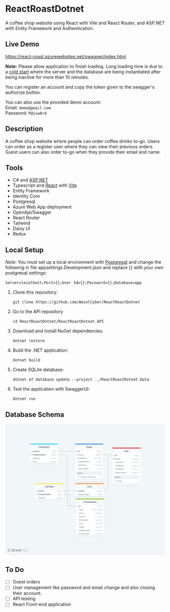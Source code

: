 # ReactRoastDotnet

A coffee shop website using React with Vite and React Router, and ASP.NET with Entity Framework and Authentication.

## Live Demo

https://react-roast.azurewebsites.net/swagger/index.html

**Note:** Please allow application to finish loading. Long loading time is due to
a [cold start](https://azure.microsoft.com/en-us/blog/understanding-serverless-cold-start/)
where the server and the database are being instantiated after being inactive for more than 10 minutes.

You can register an account and copy the token given to the swagger's authorize button.

You can also use the provided demo account:
<br />
Email: `demo@gmail.com `
<br />
Password: `P@ssw0rd`

## Description

A coffee shop website where people can order coffee drinks to-go. Users can order as a register user 
where they can view their previous orders. Guest users can also order to-go when they provide their 
email and name.

## Tools
* C# and [ASP.NET](https://dotnet.microsoft.com/en-us/apps/aspnet)
* Typescript and [React](https://react.dev) with [Vite](https://vitejs.dev)
* Entity Framework
* Identity Core
* Postgresql
* Azure Web App deployment
* OpenApi/Swagger
* React Router
* Tailwind
* Daisy UI
* Redux

## Local Setup

*Note*:
You must set up a local environment with [Postgresql](https://www.postgresql.org) and change the following in
file appsettings.Development.json and replace {} with your own postgresql settings:

```
Server=localhost;Port={};User Id={};Password={};Database=app
```

1. Clone this repository:
    ```
    git clone https://github.com/AmielCyber/ReactRoastDotnet
    ```
2. Go to the API repository
    ```
    cd ReactRoastDotnet/ReactRoastDotnet.API
    ```
3. Download and install NuGet dependencies:
    ```
    dotnet restore
    ```
4. Build the .NET application:
   ```
   dotnet build
   ```
5. Create SQLite database:
   ```
   dotnet ef database update --project ../ReactRoastDotnet.Data
   ```
6. Test the application with SwaggerUI:
   ```
   dotnet run
   ```

## Database Schema

![SQL Draw Database Schema](/Assets/AppDBSchema.png)

## To Do
- [ ] Guest orders
- [ ] User management like password and email change and also closing their account.
- [ ] API testing
- [ ] React Front-end application 
